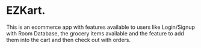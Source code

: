 # EZKart.
This is an ecommerce app with features available to users like Login/Signup with Room Database, the grocery items available and the feature to add them into the cart and then check out with orders.
